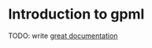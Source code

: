 # Introduction to gpml

TODO: write [great documentation](http://jacobian.org/writing/what-to-write/)
